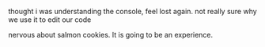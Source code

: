 thought i was understanding the console, feel lost again.  not really sure why we use it to edit our code

nervous about salmon cookies.  It is going to be an experience.  